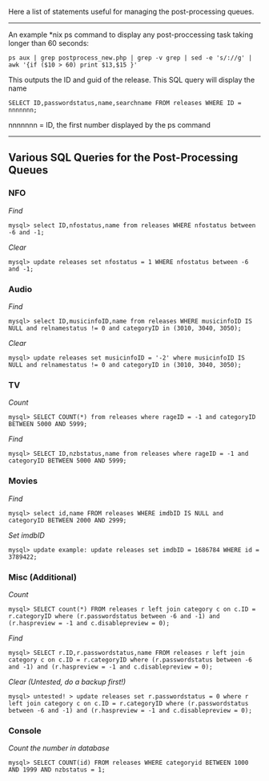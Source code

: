 Here a list of statements useful for managing the post-processing queues.

***

An example *nix ps command to display any post-proccessing task taking longer than 60 seconds:
```
ps aux | grep postprocess_new.php | grep -v grep | sed -e 's/://g' | awk '{if ($10 > 60) print $13,$15 }'
```

This outputs the ID and guid of the release. This SQL query will display the name
```
SELECT ID,passwordstatus,name,searchname FROM releases WHERE ID = nnnnnnn;
```
nnnnnnn = ID, the first number displayed by the ps command


***

## Various SQL Queries for the Post-Processing Queues

### NFO
_Find_
```
mysql> select ID,nfostatus,name from releases WHERE nfostatus between -6 and -1;
```
 
_Clear_
```
mysql> update releases set nfostatus = 1 WHERE nfostatus between -6 and -1;
```

### Audio
_Find_
```
mysql> select ID,musicinfoID,name from releases WHERE musicinfoID IS NULL and relnamestatus != 0 and categoryID in (3010, 3040, 3050);
```

_Clear_
```
mysql> update releases set musicinfoID = '-2' where musicinfoID IS NULL and relnamestatus != 0 and categoryID in (3010, 3040, 3050);
```

### TV
_Count_
```
mysql> SELECT COUNT(*) from releases where rageID = -1 and categoryID BETWEEN 5000 AND 5999;
```

_Find_
```
mysql> SELECT ID,nzbstatus,name from releases where rageID = -1 and categoryID BETWEEN 5000 AND 5999;
```

### Movies
_Find_
```
mysql> select id,name FROM releases WHERE imdbID IS NULL and categoryID BETWEEN 2000 AND 2999;
```

_Set imdbID_
```
mysql> update example: update releases set imdbID = 1686784 WHERE id = 3789422; 
```

### Misc (Additional)
_Count_
```
mysql> SELECT count(*) FROM releases r left join category c on c.ID = r.categoryID where (r.passwordstatus between -6 and -1) and (r.haspreview = -1 and c.disablepreview = 0);
```
_Find_
```
mysql> SELECT r.ID,r.passwordstatus,name FROM releases r left join category c on c.ID = r.categoryID where (r.passwordstatus between -6 and -1) and (r.haspreview = -1 and c.disablepreview = 0);
```

_Clear (Untested, do a backup first!)_
```
mysql> untested! > update releases set r.passwordstatus = 0 where r left join category c on c.ID = r.categoryID where (r.passwordstatus between -6 and -1) and (r.haspreview = -1 and c.disablepreview = 0);
```

### Console
_Count the number in database_
```
mysql> SELECT COUNT(id) FROM releases WHERE categoryid BETWEEN 1000 AND 1999 AND nzbstatus = 1;
```